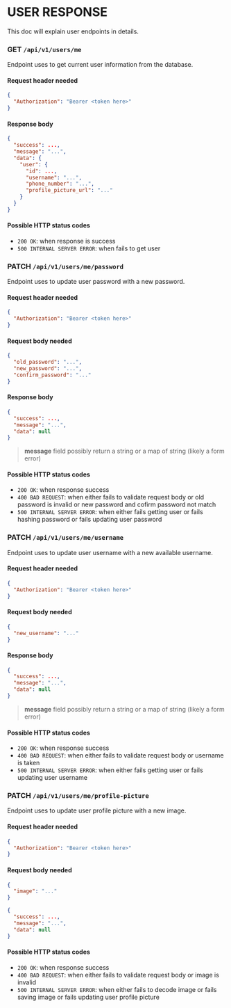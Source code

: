 # USER RESPONSE

This doc will explain user endpoints in details.

### **GET** `/api/v1/users/me`

Endpoint uses to get current user information from the database.

#### Request header needed

```json
{
  "Authorization": "Bearer <token here>"
}
```

#### Response body

```json
{
  "success": ...,
  "message": "...",
  "data": {
    "user": {
      "id": ...,
      "username": "...",
      "phone_number": "...",
      "profile_picture_url": "..."
    }
  }
}
```

#### Possible HTTP status codes

- `200 OK`: when response is success
- `500 INTERNAL SERVER ERROR`: when fails to get user

### **PATCH** `/api/v1/users/me/password`

Endpoint uses to update user password with a new password.

#### Request header needed

```json
{
  "Authorization": "Bearer <token here>"
}
```

#### Request body needed

```json
{
  "old_password": "...",
  "new_password": "...",
  "confirm_password": "..."
}
```

#### Response body

```json
{
  "success": ...,
  "message": "...",
  "data": null
}
```

> **message** field possibly return a string or a map of string (likely a form error)

#### Possible HTTP status codes

- `200 OK`: when response success
- `400 BAD REQUEST`: when either fails to validate request body or old password is invalid or new password and cofirm password not match
- `500 INTERNAL SERVER ERROR`: when either fails getting user or fails hashing password or fails updating user password

### **PATCH** `/api/v1/users/me/username`

Endpoint uses to update user username with a new available username.

#### Request header needed

```json
{
  "Authorization": "Bearer <token here>"
}
```

#### Request body needed

```json
{
  "new_username": "..."
}
```

#### Response body

```json
{
  "success": ...,
  "message": "...",
  "data": null
}
```

> **message** field possibly return a string or a map of string (likely a form error)

#### Possible HTTP status codes

- `200 OK`: when response success
- `400 BAD REQUEST`: when either fails to validate request body or username is taken
- `500 INTERNAL SERVER ERROR`: when either fails getting user or fails updating user username

### **PATCH** `/api/v1/users/me/profile-picture`

Endpoint uses to update user profile picture with a new image.

#### Request header needed

```json
{
  "Authorization": "Bearer <token here>"
}
```

#### Request body needed

```json
{
  "image": "..."
}
```

```json
{
  "success": ...,
  "message": "...",
  "data": null
}
```

#### Possible HTTP status codes

- `200 OK`: when response success
- `400 BAD REQUEST`: when either fails to validate request body or image is invalid
- `500 INTERNAL SERVER ERROR`: when either fails to decode image or fails saving image or fails updating user profile picture
